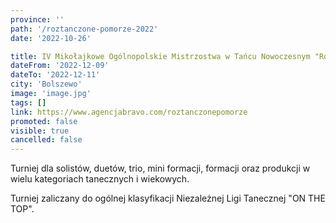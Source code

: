 ```yaml
---
province: ''
path: '/roztanczone-pomorze-2022'
date: '2022-10-26'

title: IV Mikołajkowe Ogólnopolskie Mistrzostwa w Tańcu Nowoczesnym "Roztańczone Pomorze"
dateFrom: '2022-12-09'
dateTo: '2022-12-11'
city: 'Bolszewo'
image: 'image.jpg'
tags: []
link: https://www.agencjabravo.com/roztanczonepomorze
promoted: false
visible: true
cancelled: false
---
```

Turniej dla solistów, duetów, trio, mini formacji, formacji oraz produkcji w wielu kategoriach tanecznych i wiekowych. 

Turniej zaliczany do ogólnej klasyfikacji Niezależnej Ligi Tanecznej "ON THE TOP".

